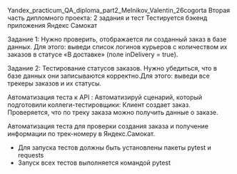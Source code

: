 ﻿Yandex_practicum_QA_diploma_part2_Melnikov_Valentin_26cogorta 
Вторая часть дипломного проекта: 2 задания и тест Тестируется бэкенд приложения Яндекс Самокат

Задание 1: Нужно проверить, отображается ли созданный заказ в базе данных. Для этого: выведи список логинов курьеров с количеством их заказов в статусе «В доставке» (поле inDelivery = true). 

Задание 2: Тестирование статусов заказов. Нужно убедиться, что в базе данных они записываются корректно.Для этого: выведи все трекеры заказов и их статусы.

Автоматизация теста к API : Автоматизируй сценарий, который подготовили коллеги-тестировщики: Клиент создает заказ. Проверяется, что по треку заказа можно получить данные о заказе.

Автоматизация теста для проверки создания заказа и получение информации по трек-номеру в Яндекс.Самокат.

- Для запуска тестов должны быть установлены пакеты pytest и requests
- Запуск всех тестов выполняется командой pytest
